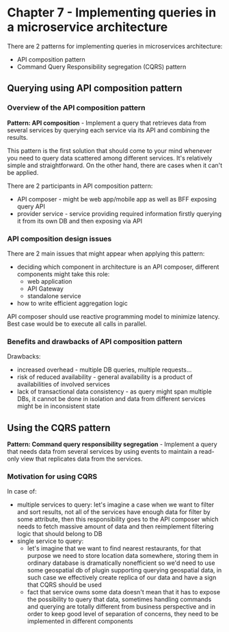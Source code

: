 # Chapter 7 - Implementing queries in a microservice architecture

There are 2 patterns for implementing queries in microservices architecture:
- API composition pattern
- Command Query Responsibility segregation (CQRS) pattern

## Querying using API composition pattern

### Overview of the API composition pattern

**Pattern: API composition** - Implement a query that retrieves data from several services by querying each service via its API and combining the results.

This pattern is the first solution that should come to your mind whenever you need to query data scattered among different services. It's relatively simple and straightforward. On the other hand, there are cases when it can't be applied.

There are 2 participants in API composition pattern:
- API composer - might be web app/mobile app as well as BFF exposing query API
- provider service - service providing required information firstly querying it from its own DB and then exposing via API

### API composition design issues

There are 2 main issues that might appear when applying this pattern:
- deciding which component in architecture is an API composer, different components might take this role:
	- web application
	- API Gateway
	- standalone service
- how to write efficient aggregation logic

API composer should use reactive programming model to minimize latency. Best case would be to execute all calls in parallel.

### Benefits and drawbacks of API composition pattern

Drawbacks:
- increased overhead - multiple DB queries, multiple requests...
- risk of reduced availability - general availability is a product of availabilities of involved services
- lack of transactional data consistency - as query might span multiple DBs, it cannot be done in isolation and data from different services might be in inconsistent state

## Using the CQRS pattern

**Pattern: Command query responsibility segregation** - Implement a query that needs data from several services by using events to maintain a read-only view that replicates data from the services.

### Motivation for using CQRS

In case of:
- multiple services to query: let's imagine a case when we want to filter and sort results, not all of the services have enough data for filter by some attribute, then this responsibility goes to the API composer which needs to fetch massive amount of data and then reimplement filtering logic that should belong to DB
- single service to query: 
	- let's imagine that we want to find nearest restaurants, for that purpose we need to store location data somewhere, storing them in ordinary database is dramatically nonefficient so we'd need to use some geospatial db of plugin supporting querying geospatial data, in such case we effectively create replica of our data and have a sign that CQRS should be used
	- fact that service owns some data doesn't mean that it has to expose the possibility to query that data, sometimes handling commands and querying are totally different from business perspective and in order to keep good level of separation of concerns, they need to be implemented in different components
